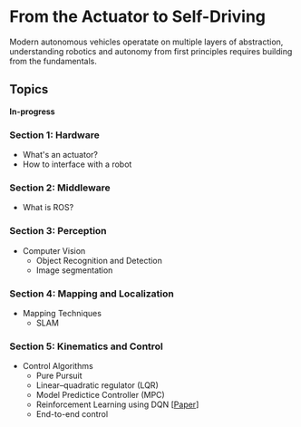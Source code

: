 # From the Actuator to Self-Driving

Modern autonomous vehicles operatate on multiple layers of abstraction, understanding robotics and autonomy from first principles requires building from the fundamentals.

## Topics 

**In-progress**

### Section 1: Hardware

- What's an actuator?
- How to interface with a robot

### Section 2: Middleware

- What is ROS?

### Section 3: Perception

- Computer Vision
  - Object Recognition and Detection
  - Image segmentation

### Section 4: Mapping and Localization

- Mapping Techniques 
  - SLAM

### Section 5: Kinematics and Control

- Control Algorithms
  - Pure Pursuit
  - Linear–quadratic regulator (LQR)
  - Model Predictice Controller (MPC)
  - Reinforcement Learning using DQN [[Paper](http://cs231n.stanford.edu/reports/2016/pdfs/112_Report.pdf)]
  - End-to-end control
